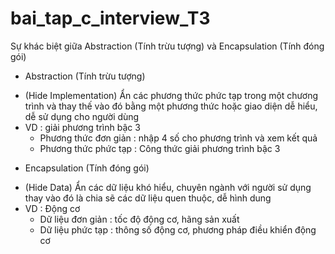 # bai_tap_c_interview_T3


Sự khác biệt giữa Abstraction (Tính trừu tượng) và Encapsulation (Tính đóng gói)

* Abstraction (Tính trừu tượng)  
- (Hide Implementation) Ẩn các phương thức phức tạp trong một chương trình và thay thế vào đó bằng một phương thức hoặc giao diện dễ hiểu, dễ sử dụng cho người dùng
- VD : giải phương trình bậc 3 
  + Phương thức đơn giản : nhập 4 số cho phương trình và xem kết quả
  + Phương thức phức tạp : Công thức giải phương trình bậc 3

* Encapsulation (Tính đóng gói)
- (Hide Data) Ẩn các dữ liệu khó hiểu, chuyên ngành với người sử dụng thay vào đó là chia sẽ các dữ liệu quen thuộc, dễ hình dung
- VD : Động cơ
  + Dữ liệu đơn giản : tốc độ động cơ, hãng sản xuất
  + Dữ liệu phức tạp : thông số động cơ, phương pháp điều khiển động cơ
